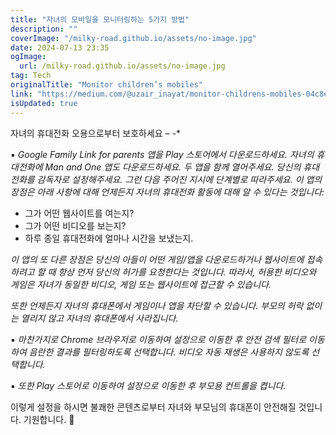 ```yaml
---
title: "자녀의 모바일을 모니터링하는 5가지 방법"
description: ""
coverImage: "/milky-road.github.io/assets/no-image.jpg"
date: 2024-07-13 23:35
ogImage:
  url: /milky-road.github.io/assets/no-image.jpg
tag: Tech
originalTitle: "Monitor children’s mobiles"
link: "https://medium.com/@uzair_inayat/monitor-childrens-mobiles-04c8e13682fd"
isUpdated: true
---
```


자녀의 휴대전화 오용으로부터 보호하세요 – -\*

▪️ _Google Family Link for parents 앱을 Play 스토어에서 다운로드하세요. 자녀의 휴대전화에 Man and One 앱도 다운로드하세요. 두 앱을 함께 열어주세요. 당신의 휴대전화를 감독자로 설정해주세요. 그런 다음 주어진 지시에 단계별로 따라주세요. 이 앱의 장점은 아래 사항에 대해 언제든지 자녀의 휴대전화 활동에 대해 알 수 있다는 것입니다:_

- 그가 어떤 웹사이트를 여는지?
- 그가 어떤 비디오를 보는지?
- 하루 종일 휴대전화에 얼마나 시간을 보냈는지.

_이 앱의 또 다른 장점은 당신의 아들이 어떤 게임/앱을 다운로드하거나 웹사이트에 접속하려고 할 때 항상 먼저 당신의 허가를 요청한다는 것입니다. 따라서, 허용한 비디오와 게임은 자녀가 동일한 비디오, 게임 또는 웹사이트에 접근할 수 있습니다._

<div class="content-ad"></div>

_또한 언제든지 자녀의 휴대폰에서 게임이나 앱을 차단할 수 있습니다. 부모의 허락 없이는 열리지 않고 자녀의 휴대폰에서 사라집니다._

▪️ _마찬가지로 Chrome 브라우저로 이동하여 설정으로 이동한 후 안전 검색 필터로 이동하여 음란한 결과를 필터링하도록 선택합니다. 비디오 자동 재생은 사용하지 않도록 선택합니다._

▪️ _또한 Play 스토어로 이동하여 설정으로 이동한 후 부모용 컨트롤을 켭니다._

이렇게 설정을 하시면 불쾌한 콘텐츠로부터 자녀와 부모님의 휴대폰이 안전해질 것입니다. 기원합니다. 🌟
